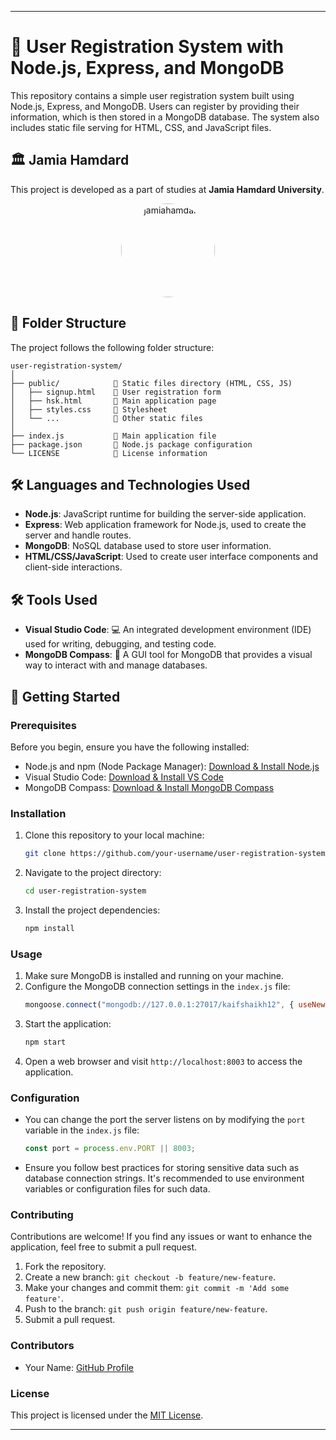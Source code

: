 
---

# 📝 User Registration System with Node.js, Express, and MongoDB

This repository contains a simple user registration system built using Node.js, Express, and MongoDB. Users can register by providing their information, which is then stored in a MongoDB database. The system also includes static file serving for HTML, CSS, and JavaScript files.

## 🏛️ Jamia Hamdard

This project is developed as a part of studies at **Jamia Hamdard University**.<p align="center">
  <p align="center">
  <img style="border-radius: 50%;" width="150" alt="jamiahamdard" src="https://github.com/kaif21-cmd/form-validation/assets/85302180/772f5dda-0ff9-4efa-83bd-838090197c13">
</p>




## 📂 Folder Structure

The project follows the following folder structure:

```
user-registration-system/
│
├── public/            📁 Static files directory (HTML, CSS, JS)
│   ├── signup.html    📄 User registration form
│   ├── hsk.html       📄 Main application page
│   ├── styles.css     📄 Stylesheet
│   └── ...            📂 Other static files
│
├── index.js           📄 Main application file
├── package.json       📄 Node.js package configuration
└── LICENSE            📄 License information
```

## 🛠️ Languages and Technologies Used

- **Node.js**: JavaScript runtime for building the server-side application.
- **Express**: Web application framework for Node.js, used to create the server and handle routes.
- **MongoDB**: NoSQL database used to store user information.
- **HTML/CSS/JavaScript**: Used to create user interface components and client-side interactions.

## 🛠️ Tools Used

- **Visual Studio Code**: 💻 An integrated development environment (IDE) used for writing, debugging, and testing code.
- **MongoDB Compass**: 🧭 A GUI tool for MongoDB that provides a visual way to interact with and manage databases.

## 🚀 Getting Started

### Prerequisites

Before you begin, ensure you have the following installed:
- Node.js and npm (Node Package Manager): [Download & Install Node.js](https://nodejs.org/)
- Visual Studio Code: [Download & Install VS Code](https://code.visualstudio.com/)
- MongoDB Compass: [Download & Install MongoDB Compass](https://www.mongodb.com/products/compass)

### Installation

1. Clone this repository to your local machine:
   ```sh
   git clone https://github.com/your-username/user-registration-system.git
   ```
2. Navigate to the project directory:
   ```sh
   cd user-registration-system
   ```
3. Install the project dependencies:
   ```sh
   npm install
   ```

### Usage

1. Make sure MongoDB is installed and running on your machine.
2. Configure the MongoDB connection settings in the `index.js` file:
   ```javascript
   mongoose.connect("mongodb://127.0.0.1:27017/kaifshaikh12", { useNewUrlParser: true, useUnifiedTopology: true })
   ```
3. Start the application:
   ```sh
   npm start
   ```
4. Open a web browser and visit `http://localhost:8003` to access the application.

### Configuration

- You can change the port the server listens on by modifying the `port` variable in the `index.js` file:
   ```javascript
   const port = process.env.PORT || 8003;
   ```
- Ensure you follow best practices for storing sensitive data such as database connection strings. It's recommended to use environment variables or configuration files for such data.

### Contributing

Contributions are welcome! If you find any issues or want to enhance the application, feel free to submit a pull request.
1. Fork the repository.
2. Create a new branch: `git checkout -b feature/new-feature`.
3. Make your changes and commit them: `git commit -m 'Add some feature'`.
4. Push to the branch: `git push origin feature/new-feature`.
5. Submit a pull request.

### Contributors

- Your Name: [GitHub Profile](https://github.com/your-username)

### License

This project is licensed under the [MIT License](LICENSE).

---
